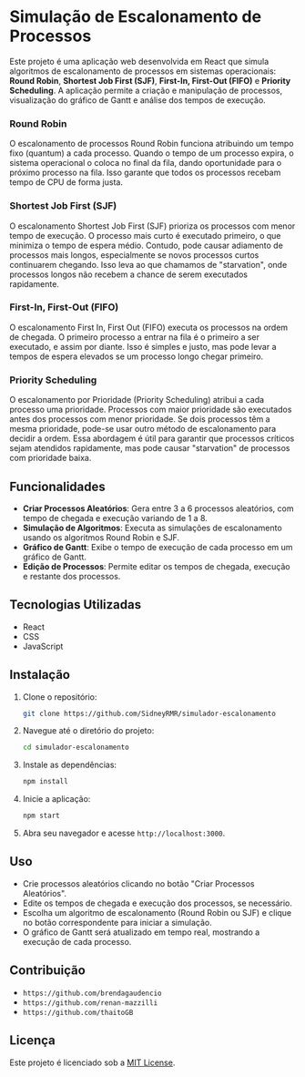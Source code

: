 # Simulação de Escalonamento de Processos

Este projeto é uma aplicação web desenvolvida em React que simula algoritmos de escalonamento de processos em sistemas operacionais: **Round Robin**, **Shortest Job First (SJF)**, **First-In, First-Out (FIFO)** e **Priority Scheduling**. A aplicação permite a criação e manipulação de processos, visualização do gráfico de Gantt e análise dos tempos de execução.

### Round Robin
O escalonamento de processos Round Robin funciona atribuindo um tempo fixo (quantum) a cada processo. Quando o tempo de um processo expira, o sistema operacional o coloca no final da fila, dando oportunidade para o próximo processo na fila. Isso garante que todos os processos recebam tempo de CPU de forma justa.

### Shortest Job First (SJF)
O escalonamento Shortest Job First (SJF) prioriza os processos com menor tempo de execução. O processo mais curto é executado primeiro, o que minimiza o tempo de espera médio. Contudo, pode causar adiamento de processos mais longos, especialmente se novos processos curtos continuarem chegando. Isso leva ao que chamamos de "starvation", onde processos longos não recebem a chance de serem executados rapidamente.

### First-In, First-Out (FIFO)
O escalonamento First In, First Out (FIFO) executa os processos na ordem de chegada. O primeiro processo a entrar na fila é o primeiro a ser executado, e assim por diante. Isso é simples e justo, mas pode levar a tempos de espera elevados se um processo longo chegar primeiro.

### Priority Scheduling
O escalonamento por Prioridade (Priority Scheduling) atribui a cada processo uma prioridade. Processos com maior prioridade são executados antes dos processos com menor prioridade. Se dois processos têm a mesma prioridade, pode-se usar outro método de escalonamento para decidir a ordem. Essa abordagem é útil para garantir que processos críticos sejam atendidos rapidamente, mas pode causar "starvation" de processos com prioridade baixa.

## Funcionalidades

- **Criar Processos Aleatórios**: Gera entre 3 a 6 processos aleatórios, com tempo de chegada e execução variando de 1 a 8.
- **Simulação de Algoritmos**: Executa as simulações de escalonamento usando os algoritmos Round Robin e SJF.
- **Gráfico de Gantt**: Exibe o tempo de execução de cada processo em um gráfico de Gantt.
- **Edição de Processos**: Permite editar os tempos de chegada, execução e restante dos processos.

## Tecnologias Utilizadas

- React
- CSS
- JavaScript

## Instalação

1. Clone o repositório:

   ```bash
   git clone https://github.com/SidneyRMR/simulador-escalonamento
   ```

2. Navegue até o diretório do projeto:

   ```bash
   cd simulador-escalonamento
   ```

3. Instale as dependências:

   ```bash
   npm install
   ```

4. Inicie a aplicação:

   ```bash
   npm start
   ```

5. Abra seu navegador e acesse `http://localhost:3000`.

## Uso

- Crie processos aleatórios clicando no botão "Criar Processos Aleatórios".
- Edite os tempos de chegada e execução dos processos, se necessário.
- Escolha um algoritmo de escalonamento (Round Robin ou SJF) e clique no botão correspondente para iniciar a simulação.
- O gráfico de Gantt será atualizado em tempo real, mostrando a execução de cada processo.

## Contribuição

- `https://github.com/brendagaudencio`
- `https://github.com/renan-mazzilli`
- `https://github.com/thaitoGB`

## Licença

Este projeto é licenciado sob a [MIT License](LICENSE).
